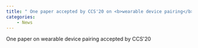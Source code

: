 ```yaml
---
title: " One paper accepted by CCS'20 on <b>wearable device pairing</b>"
categories:
    - News
---
```

 One paper on wearable device pairing accepted by CCS'20
